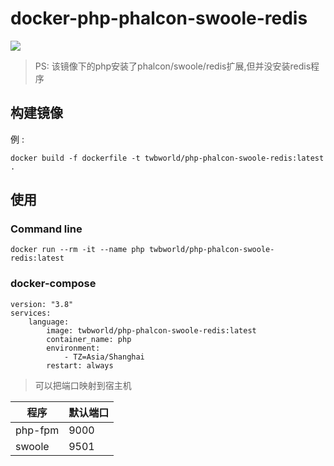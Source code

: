 
**docker-php-phalcon-swoole-redis**
===========

[![](https://img.shields.io/badge/docker-php_phalcon_swoole_redis-099cec?logo=docker)](https://hub.docker.com/r/twbworld/php-phalcon-swoole-redis)

> PS: 该镜像下的php安装了phalcon/swoole/redis扩展,但并没安装redis程序

## 构建镜像
例 :
```shell
docker build -f dockerfile -t twbworld/php-phalcon-swoole-redis:latest .
```

## 使用

### Command line
```shell
docker run --rm -it --name php twbworld/php-phalcon-swoole-redis:latest
```

### docker-compose

```shell
version: "3.8"
services:
    language:
        image: twbworld/php-phalcon-swoole-redis:latest
        container_name: php
        environment:
            - TZ=Asia/Shanghai
        restart: always
```

> 可以把端口映射到宿主机

| 程序 | 默认端口 |
| ---- | ---- |
| php-fpm | 9000 |
| swoole | 9501 |

